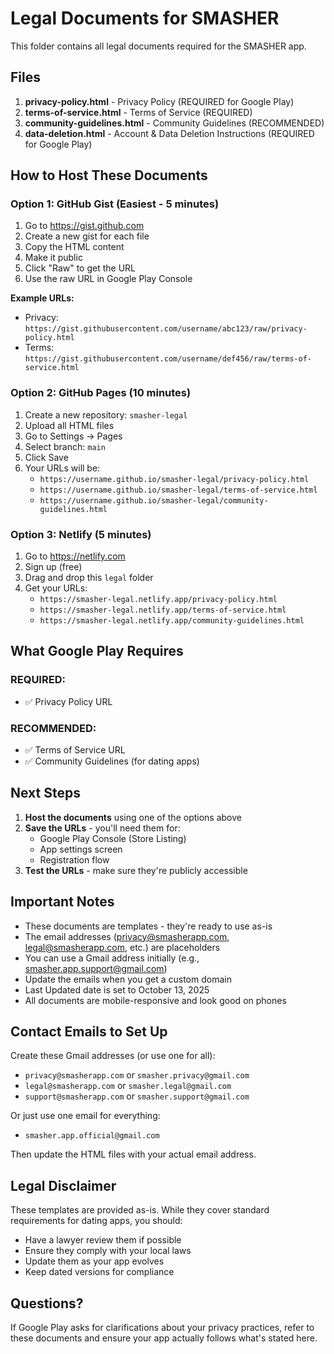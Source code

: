 # Legal Documents for SMASHER

This folder contains all legal documents required for the SMASHER app.

## Files

1. **privacy-policy.html** - Privacy Policy (REQUIRED for Google Play)
2. **terms-of-service.html** - Terms of Service (REQUIRED)
3. **community-guidelines.html** - Community Guidelines (RECOMMENDED)
4. **data-deletion.html** - Account & Data Deletion Instructions (REQUIRED for Google Play)

## How to Host These Documents

### Option 1: GitHub Gist (Easiest - 5 minutes)

1. Go to https://gist.github.com
2. Create a new gist for each file
3. Copy the HTML content
4. Make it public
5. Click "Raw" to get the URL
6. Use the raw URL in Google Play Console

**Example URLs:**
- Privacy: `https://gist.githubusercontent.com/username/abc123/raw/privacy-policy.html`
- Terms: `https://gist.githubusercontent.com/username/def456/raw/terms-of-service.html`

### Option 2: GitHub Pages (10 minutes)

1. Create a new repository: `smasher-legal`
2. Upload all HTML files
3. Go to Settings → Pages
4. Select branch: `main`
5. Click Save
6. Your URLs will be:
   - `https://username.github.io/smasher-legal/privacy-policy.html`
   - `https://username.github.io/smasher-legal/terms-of-service.html`
   - `https://username.github.io/smasher-legal/community-guidelines.html`

### Option 3: Netlify (5 minutes)

1. Go to https://netlify.com
2. Sign up (free)
3. Drag and drop this `legal` folder
4. Get your URLs:
   - `https://smasher-legal.netlify.app/privacy-policy.html`
   - `https://smasher-legal.netlify.app/terms-of-service.html`
   - `https://smasher-legal.netlify.app/community-guidelines.html`

## What Google Play Requires

### REQUIRED:
- ✅ Privacy Policy URL

### RECOMMENDED:
- ✅ Terms of Service URL
- ✅ Community Guidelines (for dating apps)

## Next Steps

1. **Host the documents** using one of the options above
2. **Save the URLs** - you'll need them for:
   - Google Play Console (Store Listing)
   - App settings screen
   - Registration flow
3. **Test the URLs** - make sure they're publicly accessible

## Important Notes

- These documents are templates - they're ready to use as-is
- The email addresses (privacy@smasherapp.com, legal@smasherapp.com, etc.) are placeholders
- You can use a Gmail address initially (e.g., smasher.app.support@gmail.com)
- Update the emails when you get a custom domain
- Last Updated date is set to October 13, 2025
- All documents are mobile-responsive and look good on phones

## Contact Emails to Set Up

Create these Gmail addresses (or use one for all):
- `privacy@smasherapp.com` or `smasher.privacy@gmail.com`
- `legal@smasherapp.com` or `smasher.legal@gmail.com`
- `support@smasherapp.com` or `smasher.support@gmail.com`

Or just use one email for everything:
- `smasher.app.official@gmail.com`

Then update the HTML files with your actual email address.

## Legal Disclaimer

These templates are provided as-is. While they cover standard requirements for dating apps, you should:
- Have a lawyer review them if possible
- Ensure they comply with your local laws
- Update them as your app evolves
- Keep dated versions for compliance

## Questions?

If Google Play asks for clarifications about your privacy practices, refer to these documents and ensure your app actually follows what's stated here.
